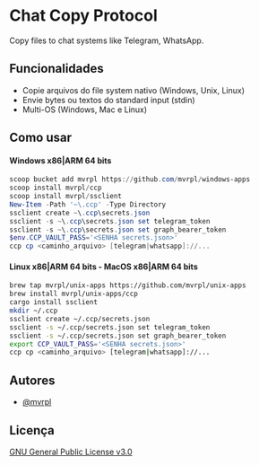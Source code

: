 
# Chat Copy Protocol

Copy files to chat systems like Telegram, WhatsApp.


## Funcionalidades

- Copie arquivos do file system nativo (Windows, Unix, Linux)
- Envie bytes ou textos do standard input (stdin)
- Multi-OS (Windows, Mac e Linux)


## Como usar

#### Windows x86|ARM 64 bits

```powershell
scoop bucket add mvrpl https://github.com/mvrpl/windows-apps
scoop install mvrpl/ccp
scoop install mvrpl/ssclient
New-Item -Path '~\.ccp' -Type Directory
ssclient create ~\.ccp\secrets.json
ssclient -s ~\.ccp\secrets.json set telegram_token
ssclient -s ~\.ccp\secrets.json set graph_bearer_token
$env.CCP_VAULT_PASS='<SENHA secrets.json>'
ccp cp <caminho_arquivo> [telegram|whatsapp]://...
```

#### Linux x86|ARM 64 bits - MacOS x86|ARM 64 bits

```bash
brew tap mvrpl/unix-apps https://github.com/mvrpl/unix-apps
brew install mvrpl/unix-apps/ccp
cargo install ssclient
mkdir ~/.ccp
ssclient create ~/.ccp/secrets.json
ssclient -s ~/.ccp/secrets.json set telegram_token
ssclient -s ~/.ccp/secrets.json set graph_bearer_token
export CCP_VAULT_PASS='<SENHA secrets.json>'
ccp cp <caminho_arquivo> [telegram|whatsapp]://...
```
## Autores

- [@mvrpl](https://www.github.com/mvrpl)


## Licença

[GNU General Public License v3.0](https://github.com/mvrpl/ccp/blob/main/LICENSE)


